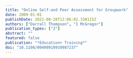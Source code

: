 ```yaml
---
title: "Online Self-and Peer Assessment for Groupwork"
date: 2009-01-01
publishDate: 2021-08-20T12:06:02.338115Z
authors: ["Darrall Thompson", "I McGregor"]
publication_types: ["2"]
abstract: ""
featured: false
publication: "*Education+ Training*"
doi: "10.1108/00400910910987237"
---
```


